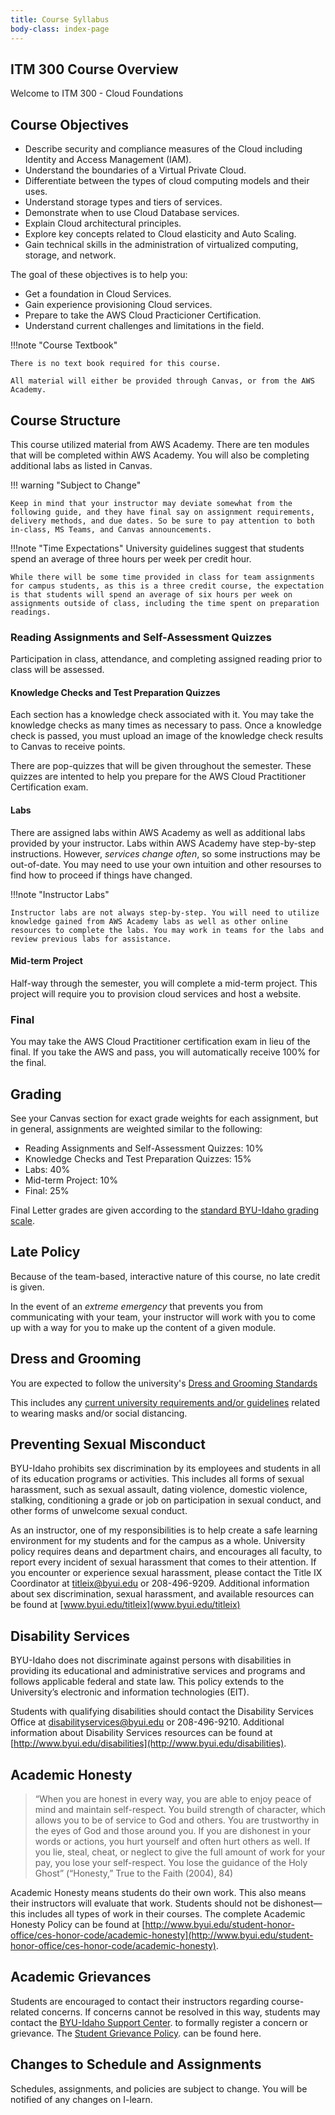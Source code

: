 ```yaml
---
title: Course Syllabus
body-class: index-page
---
```


## ITM 300 Course Overview

Welcome to ITM 300 - Cloud Foundations

## Course Objectives


* Describe security and compliance measures of the Cloud including Identity and Access Management (IAM).
* Understand the boundaries of a Virtual Private Cloud.
* Differentiate between the types of cloud computing models and their uses.
* Understand storage types and tiers of services.
* Demonstrate when to use Cloud Database services.
* Explain Cloud architectural principles.
* Explore key concepts related to Cloud elasticity and Auto Scaling.
* Gain technical skills in the administration of virtualized computing, storage, and network.


The goal of these objectives is to help you: 

* Get a foundation in Cloud Services.
* Gain experience provisioning Cloud services.
* Prepare to take the AWS Cloud Practicioner Certification.
* Understand current challenges and limitations in the field.

!!!note "Course Textbook"

	There is no text book required for this course.

	All material will either be provided through Canvas, or from the AWS Academy.

## Course Structure

This course utilized material from AWS Academy. There are ten modules that will be completed within AWS Academy. You will also be completing additional labs as listed in Canvas.

!!! warning "Subject to Change"
	
	Keep in mind that your instructor may deviate somewhat from the following guide, and they have final say on assignment requirements, delivery methods, and due dates. So be sure to pay attention to both in-class, MS Teams, and Canvas announcements.

!!!note "Time Expectations" 
	University guidelines suggest that students spend an average of three hours per week per credit hour.

	While there will be some time provided in class for team assignments for campus students, as this is a three credit course, the expectation is that students will spend an average of six hours per week on assignments outside of class, including the time spent on preparation readings.



### Reading Assignments and Self-Assessment Quizzes

Participation in class, attendance, and completing assigned reading prior to class will be assessed.

#### Knowledge Checks and Test Preparation Quizzes

Each section has a knowledge check associated with it. You may take the knowledge checks as many times as necessary to pass. Once a knowledge check is passed, you must upload an image of the knowledge check results to Canvas to receive points.

There are pop-quizzes that will be given throughout the semester. These quizzes are intented to help you prepare for the AWS Cloud Practitioner Certification exam.

#### Labs

There are assigned labs within AWS Academy as well as additional labs provided by your instructor. Labs within AWS Academy have step-by-step instructions. However, *services change often*, so some instructions may be out-of-date. You may need to use your own intuition and other resourses to find how to proceed if things have changed.

!!!note "Instructor Labs"

	Instructor labs are not always step-by-step. You will need to utilize knowledge gained from AWS Academy labs as well as other online resources to complete the labs. You may work in teams for the labs and review previous labs for assistance.


#### Mid-term Project

Half-way through the semester, you will complete a mid-term project. This project will require you to provision cloud services and host a website. 


### Final

You may take the AWS Cloud Practitioner certification exam in lieu of the final. If you take the AWS and pass, you will automatically receive 100% for the final. 

## Grading

See your Canvas section for exact grade weights for each assignment, but in general, assignments are weighted similar to the following:

 * Reading Assignments and Self-Assessment Quizzes: 10%
 * Knowledge Checks and Test Preparation Quizzes: 15%
 * Labs: 40%
 * Mid-term Project: 10%
 * Final: 25%

Final Letter grades are given according to the [standard BYU-Idaho grading scale](https://www.byui.edu/student-records/grades/grading-system).

## Late Policy

Because of the team-based, interactive nature of this course, no late credit is given. 

In the event of an *extreme emergency* that prevents you from communicating with your team, your instructor will work with you to come up with a way for you to make up the content of a given module.

## Dress and Grooming

You are expected to follow the university's [Dress and Grooming Standards](http://www.byui.edu/student-honor-office/ces-honor-code/dress-and-grooming)

This includes any [current university requirements and/or guidelines](https://www.byui.edu/covid-19-updates) related to wearing masks and/or social distancing.


## Preventing Sexual Misconduct

BYU-Idaho prohibits sex discrimination by its employees and students in all of its education programs or activities. This includes all forms of sexual harassment, such as sexual assault, dating violence, domestic violence, stalking, conditioning a grade or job on participation in sexual conduct, and other forms of unwelcome sexual conduct.

As an instructor, one of my responsibilities is to help create a safe learning environment for my students and for the campus as a whole. University policy requires deans and department chairs, and encourages all faculty, to report every incident of sexual harassment that comes to their attention. If you encounter or experience sexual harassment, please contact the Title IX Coordinator at [titleix@byui.edu](mailto:titleix@byui.edu) or 208-496-9209. Additional information about sex discrimination, sexual harassment, and available resources can be found at [www.byui.edu/titleix](www.byui.edu/titleix)

## Disability Services

BYU-Idaho does not discriminate against persons with disabilities in providing its educational and administrative services and programs and follows applicable federal and state law. This policy extends to the University’s electronic and information technologies (EIT).

Students with qualifying disabilities should contact the Disability Services Office at disabilityservices@byui.edu or 208-496-9210. Additional information about Disability Services resources can be found at [http://www.byui.edu/disabilities](http://www.byui.edu/disabilities).

## Academic Honesty

> “When you are honest in every way, you are able to enjoy peace of mind and maintain self-respect. You build strength of character, which allows you to be of service to God and others. You are trustworthy in the eyes of God and those around you. If you are dishonest in your words or actions, you hurt yourself and often hurt others as well. If you lie, steal, cheat, or neglect to give the full amount of work for your pay, you lose your self-respect. You lose the guidance of the Holy Ghost” (“Honesty,” True to the Faith (2004), 84)

Academic Honesty means students do their own work. This also means their instructors will evaluate that work. Students should not be dishonest—this includes all types of work in their courses. The complete Academic Honesty Policy can be found at [http://www.byui.edu/student-honor-office/ces-honor-code/academic-honesty](http://www.byui.edu/student-honor-office/ces-honor-code/academic-honesty).

## Academic Grievances

Students are encouraged to contact their instructors regarding course-related concerns. If concerns cannot be resolved in this way, students may contact the [BYU-Idaho Support Center](http://www.byui.edu/contact-us). to formally register a concern or grievance. The [Student Grievance Policy](https://content.byui.edu/integ/gen/d42e66fd-6e72-448f-a4c2-4d88a4ed26d2/0/Final%20Student%20Grievance%20Policy%20-%20catalog%20version.docx). can be found here.

## Changes to Schedule and Assignments

Schedules, assignments, and policies are subject to change. You will be notified of any changes on I-learn.